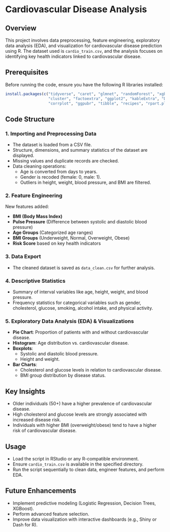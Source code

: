 # Cardiovascular Disease Analysis

## Overview
This project involves data preprocessing, feature engineering, exploratory data analysis (EDA), and visualization for cardiovascular disease prediction using R. The dataset used is `cardio_train.csv`, and the analysis focuses on identifying key health indicators linked to cardiovascular disease.

## Prerequisites
Before running the code, ensure you have the following R libraries installed:

```r
install.packages(c("tidyverse", "caret", "glmnet", "randomForest", "xgboost",
                   "cluster", "factoextra", "ggplot2", "kableExtra", "DescTools",
                   "corrplot", "ggpubr", "tibble", "recipes", "rpart.plot", "ROSE", "gridExtra"))
```

## Code Structure
### 1. Importing and Preprocessing Data
- The dataset is loaded from a CSV file.
- Structure, dimensions, and summary statistics of the dataset are displayed.
- Missing values and duplicate records are checked.
- Data cleaning operations:
  - Age is converted from days to years.
  - Gender is recoded (female: 0, male: 1).
  - Outliers in height, weight, blood pressure, and BMI are filtered.

### 2. Feature Engineering
New features added:
- **BMI (Body Mass Index)**
- **Pulse Pressure** (Difference between systolic and diastolic blood pressure)
- **Age Groups** (Categorized age ranges)
- **BMI Groups** (Underweight, Normal, Overweight, Obese)
- **Risk Score** based on key health indicators

### 3. Data Export
- The cleaned dataset is saved as `data_clean.csv` for further analysis.

### 4. Descriptive Statistics
- Summary of interval variables like age, height, weight, and blood pressure.
- Frequency statistics for categorical variables such as gender, cholesterol, glucose, smoking, alcohol intake, and physical activity.

### 5. Exploratory Data Analysis (EDA) & Visualizations
- **Pie Chart**: Proportion of patients with and without cardiovascular disease.
- **Histogram**: Age distribution vs. cardiovascular disease.
- **Boxplots**:
  - Systolic and diastolic blood pressure.
  - Height and weight.
- **Bar Charts**:
  - Cholesterol and glucose levels in relation to cardiovascular disease.
  - BMI group distribution by disease status.

## Key Insights
- Older individuals (50+) have a higher prevalence of cardiovascular disease.
- High cholesterol and glucose levels are strongly associated with increased disease risk.
- Individuals with higher BMI (overweight/obese) tend to have a higher risk of cardiovascular disease.

## Usage
- Load the script in RStudio or any R-compatible environment.
- Ensure `cardio_train.csv` is available in the specified directory.
- Run the script sequentially to clean data, engineer features, and perform EDA.

## Future Enhancements
- Implement predictive modeling (Logistic Regression, Decision Trees, XGBoost).
- Perform advanced feature selection.
- Improve data visualization with interactive dashboards (e.g., Shiny or Dash for R).
